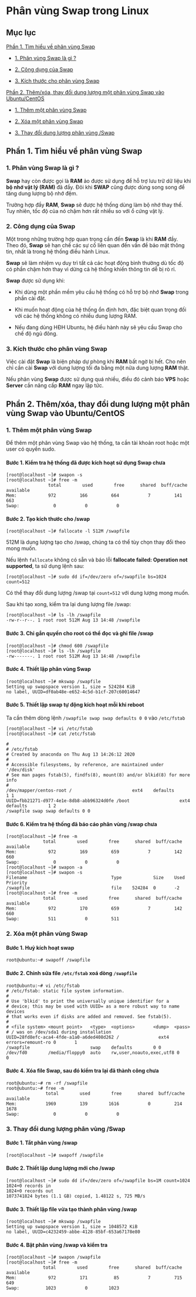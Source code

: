 # Phân vùng Swap trong Linux

## Mục lục

[Phần 1. Tìm hiểu về phân vùng Swap](https://github.com/quanganh1996111/Linux-Tutorial/blob/master/Linux-Onjob%20Trainning/Ph%C3%A2n%20v%C3%B9ng%20swap.md#ph%E1%BA%A7n-1-t%C3%ACm-hi%E1%BB%83u-v%E1%BB%81-ph%C3%A2n-v%C3%B9ng-swap)

- [1. Phân vùng Swap là gì ?](https://github.com/quanganh1996111/Linux-Tutorial/blob/master/Linux-Onjob%20Trainning/Ph%C3%A2n%20v%C3%B9ng%20swap.md#1-ph%C3%A2n-v%C3%B9ng-swap-l%C3%A0-g%C3%AC-)

- [2. Công dụng của Swap](https://github.com/quanganh1996111/Linux-Tutorial/blob/master/Linux-Onjob%20Trainning/Ph%C3%A2n%20v%C3%B9ng%20swap.md#2-c%C3%B4ng-d%E1%BB%A5ng-c%E1%BB%A7a-swap)

- [3. Kích thước cho phân vùng Swap](https://github.com/quanganh1996111/Linux-Tutorial/blob/master/Linux-Onjob%20Trainning/Ph%C3%A2n%20v%C3%B9ng%20swap.md#3-k%C3%ADch-th%C6%B0%E1%BB%9Bc-cho-ph%C3%A2n-v%C3%B9ng-swap)

[Phần 2. Thêm/xóa, thay đổi dung lượng một phân vùng Swap vào Ubuntu/CentOS](https://github.com/quanganh1996111/Linux-Tutorial/blob/master/Linux-Onjob%20Trainning/Ph%C3%A2n%20v%C3%B9ng%20swap.md#ph%E1%BA%A7n-2-th%C3%AAmx%C3%B3a-thay-%C4%91%E1%BB%95i-dung-l%C6%B0%E1%BB%A3ng-m%E1%BB%99t-ph%C3%A2n-v%C3%B9ng-swap-v%C3%A0o-ubuntucentos)

- [1. Thêm một phân vùng Swap](https://github.com/quanganh1996111/Linux-Tutorial/blob/master/Linux-Onjob%20Trainning/Ph%C3%A2n%20v%C3%B9ng%20swap.md#1-th%C3%AAm-m%E1%BB%99t-ph%C3%A2n-v%C3%B9ng-swap)

- [2. Xóa một phân vùng Swap](https://github.com/quanganh1996111/Linux-Tutorial/blob/master/Linux-Onjob%20Trainning/Ph%C3%A2n%20v%C3%B9ng%20swap.md#2-x%C3%B3a-m%E1%BB%99t-ph%C3%A2n-v%C3%B9ng-swap)

- [3. Thay đổi dung lượng phân vùng /Swap](https://github.com/quanganh1996111/Linux-Tutorial/blob/master/Linux-Onjob%20Trainning/Ph%C3%A2n%20v%C3%B9ng%20swap.md#3-thay-%C4%91%E1%BB%95i-dung-l%C6%B0%E1%BB%A3ng-ph%C3%A2n-v%C3%B9ng-swap)

## Phần 1. Tìm hiểu về phân vùng Swap

### 1. Phân vùng Swap là gì ?

**Swap** hay còn được gọi là **RAM** ảo được sử dụng để hỗ trợ lưu trữ dữ liệu khi **bộ nhớ vật lý (RAM)** đã đầy. Đôi khi **SWAP** cũng được dùng song song để tăng dung lượng bộ nhớ đệm.

Trường hợp đầy **RAM**, **Swap** sẽ được hệ thống dùng làm bộ nhớ thay thế. Tuy nhiên, tốc độ của nó chậm hơn rất nhiều so với ổ cứng vật lý.

### 2. Công dụng của Swap

Một trong những trường hợp quan trọng cần đến **Swap** là khi **RAM** đầy. Theo đó, **Swap** sẽ hạn chế các sự cố liên quan đến vấn đề bảo mật thông tin, nhất là trong hệ thống điều hành Linux.

**Swap** sẽ làm nhiệm vụ duy trì tất cả các hoạt động bình thường dù tốc độ có phần chậm hơn thay vì dừng cả hệ thống khiến thông tin dễ bị rò rỉ.

**Swap** được sử dụng khi:

- Khi dùng một phần mềm yêu cầu hệ thống có hỗ trợ bộ nhớ **Swap** trong phần cài đặt.

- Khi muốn hoạt động của hệ thống ổn định hơn, đặc biệt quan trọng đối với các hệ thống không có nhiều dung lượng RAM.

- Nếu đang dùng HĐH Ubuntu, hệ điều hành này sẽ yêu cầu Swap cho chế độ ngủ đông.

### 3. Kích thước cho phân vùng Swap

Việc cài đặt **Swap** là biện pháp dự phòng khi **RAM** bất ngờ bị hết. Cho nên chỉ cần cài **Swap** với dung lượng tối đa bằng một nửa dung lượng **RAM** thật.

Nếu phân vùng **Swap** được sử dụng quá nhiều, điều đó cảnh báo **VPS** hoặc **Server** cần nâng cấp **RAM** ngay lập tức.

## Phần 2. Thêm/xóa, thay đổi dung lượng một phân vùng Swap vào Ubuntu/CentOS

### 1. Thêm một phân vùng Swap

Để thêm một phân vùng Swap vào hệ thống, ta cần tài khoản root hoặc một user có quyền sudo.

#### Bước 1. Kiểm tra hệ thống đã được kích hoạt sử dụng Swap chưa

```
[root@localhost ~]# swapon -s
[root@localhost ~]# free -m
                total        used        free      shared  buff/cache   available
Mem:            972         166         664           7         141         663
Swap:             0           0           0
```

#### Bước 2. Tạo kích thước cho /swap

```
[root@localhost ~]# fallocate -l 512M /swapfile
```

512M là dung lượng tạo cho /swap, chúng ta có thể tùy chọn thay đổi theo mong muốn.

Nếu lệnh ``fallocate`` không có sẵn và báo lỗi **fallocate failed: Operation not supported**, ta sử dụng lệnh sau:

```
[root@localhost ~]# sudo dd if=/dev/zero of=/swapfile bs=1024 count=512
```
Có thể thay đổi dung lượng /swap tại `count=512` với dung lượng mong muốn.

Sau khi tạo xong, kiểm tra lại dung lượng file /swap:

```
[root@localhost ~]# ls -lh /swapfile
-rw-r--r--. 1 root root 512M Aug 13 14:48 /swapfile
```

#### Bước 3. Chỉ gắn quyền cho root có thể đọc và ghi file /swap

```
[root@localhost ~]# chmod 600 /swapfile
[root@localhost ~]# ls -lh /swapfile
-rw-------. 1 root root 512M Aug 13 14:48 /swapfile
```

#### Bước 4. Thiết lập phân vùng Swap

```
[root@localhost ~]# mkswap /swapfile
Setting up swapspace version 1, size = 524284 KiB
no label, UUID=df0ab48e-e652-4c5d-b1cf-207c60014647
```

#### Bước 5. Thiết lập swap tự động kích hoạt mỗi khi reboot

Ta cần thêm dòng lệnh `/swapfile swap swap defaults 0 0` vào `/etc/fstab`

```
[root@localhost ~]# vi /etc/fstab
[root@localhost ~]# cat /etc/fstab

#
# /etc/fstab
# Created by anaconda on Thu Aug 13 14:26:12 2020
#
# Accessible filesystems, by reference, are maintained under '/dev/disk'
# See man pages fstab(5), findfs(8), mount(8) and/or blkid(8) for more info
#
/dev/mapper/centos-root /                       ext4    defaults        1 1
UUID=fbb21271-d977-4e1e-8db8-abb96324d0fe /boot                   ext4    defaults        1 2
/swapfile swap swap defaults 0 0
```

#### Bước 6. Kiểm tra hệ thống đã báo cáo phân vùng /swap chưa

```
[root@localhost ~]# free -m
              total        used        free      shared  buff/cache   available
Mem:            972         169         659           7         142         660
Swap:             0           0           0
[root@localhost ~]# swapon -a
[root@localhost ~]# swapon -s
Filename                                Type            Size    Used    Priority
/swapfile                               file    524284  0       -2
[root@localhost ~]# free -m
              total        used        free      shared  buff/cache   available
Mem:            972         170         659           7         142         660
Swap:           511           0         511
```

### 2. Xóa một phân vùng Swap

#### Bước 1. Huỷ kích hoạt swap

```
root@ubuntu:~# swapoff /swapfile
```

#### Bước 2. Chỉnh sửa file `/etc/fstab` xoá dòng `/swapfile`

```
root@ubuntu:~# vi /etc/fstab
# /etc/fstab: static file system information.
#
# Use 'blkid' to print the universally unique identifier for a
# device; this may be used with UUID= as a more robust way to name devices
# that works even if disks are added and removed. See fstab(5).
#
# <file system> <mount point>   <type>  <options>       <dump>  <pass>
# / was on /dev/sda1 during installation
UUID=28fd8efc-aca4-4fde-a1a0-a6ded408d262 /               ext4    errors=remount-ro 0       1
/swapfile                       swap    defaults        0 0
/dev/fd0        /media/floppy0  auto    rw,user,noauto,exec,utf8 0       0
```

#### Bước 4. Xóa file **Swap**, sau đó kiểm tra lại đã thành công chưa

```
root@ubuntu:~# rm -rf /swapfile
root@ubuntu:~# free -m
               total        used        free      shared  buff/cache   available
Mem:           1969         139        1616           0         214        1678
Swap:             0           0           0
```

### 3. Thay đổi dung lượng phân vùng /Swap

#### Bước 1. Tắt phân vùng /swap

```
[root@localhost ~]# swapoff /swapfile
```

#### Bước 2. Thiết lập dung lượng mới cho /swap

```
[root@localhost ~]# sudo dd if=/dev/zero of=/swapfile bs=1M count=1024
1024+0 records in
1024+0 records out
1073741824 bytes (1.1 GB) copied, 1.48122 s, 725 MB/s
```

#### Bước 3. Thiết lập file vừa tạo thành phân vùng /swap

```
[root@localhost ~]# mkswap /swapfile
Setting up swapspace version 1, size = 1048572 KiB
no label, UUID=c4232459-abbe-4128-85bf-653a67178e80
```

#### Bước 4. Bật phân vùng /swap và kiểm tra

```
[root@localhost ~]# swapon /swapfile
[root@localhost ~]# free -m
              total        used        free      shared  buff/cache   available
Mem:            972         171          85           7         715         649
Swap:          1023           0        1023
```